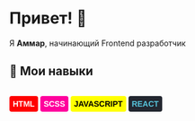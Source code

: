 <h1>Привет! 👋</h1>
<p>Я <strong>Аммар</strong>, начинающий Frontend разработчик</p>

<h2>🔧 Мои навыки</h2>
<div
  id="header"
  style="
    display: flex;
    font-family: Arial, Helvetica, sans-serif;
    font-weight: 600;
    font-size: 14;
  "
>
  <p
    style="
      padding: 6px;
      background-color: red;
      color: white;
      margin-right: 4px;
      border-radius: 4px;
    "
  >
    HTML
  </p>
  <p
    style="
      padding: 6px;
      background-color: #ff009d;
      color: white;
      margin-right: 4px;
      border-radius: 4px;
    "
  >
    SCSS
  </p>
  <p
    style="
      padding: 6px;
      background-color: yellow;
      color: black;
      margin-right: 4px;
      border-radius: 4px;
    "
  >
    JAVASCRIPT
  </p>
  <p
    style="
      padding: 6px;
      background-color: #232730;
      color: #57c4db;
      margin-right: 4px;
      border-radius: 4px;
    "
  >
    REACT
  </p>
</div>

